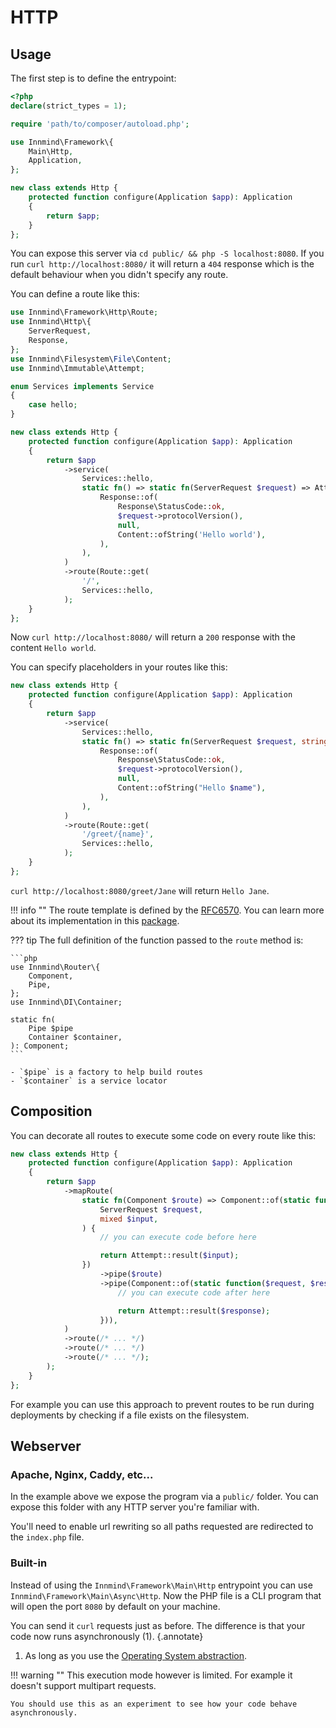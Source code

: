# HTTP

## Usage

The first step is to define the entrypoint:

```php title="public/index.php"
<?php
declare(strict_types = 1);

require 'path/to/composer/autoload.php';

use Innmind\Framework\{
    Main\Http,
    Application,
};

new class extends Http {
    protected function configure(Application $app): Application
    {
        return $app;
    }
};
```

You can expose this server via `cd public/ && php -S localhost:8080`. If you run `curl http://localhost:8080/` it will return a `404` response which is the default behaviour when you didn't specify any route.

You can define a route like this:

```php title="public/index.php"
use Innmind\Framework\Http\Route;
use Innmind\Http\{
    ServerRequest,
    Response,
};
use Innmind\Filesystem\File\Content;
use Innmind\Immutable\Attempt;

enum Services implements Service
{
    case hello;
}

new class extends Http {
    protected function configure(Application $app): Application
    {
        return $app
            ->service(
                Services::hello,
                static fn() => static fn(ServerRequest $request) => Attempt::result(
                    Response::of(
                        Response\StatusCode::ok,
                        $request->protocolVersion(),
                        null,
                        Content::ofString('Hello world'),
                    ),
                ),
            )
            ->route(Route::get(
                '/',
                Services::hello,
            );
    }
};
```

Now `curl http://localhost:8080/` will return a `200` response with the content `Hello world`.

You can specify placeholders in your routes like this:

```php title="public/index.php" hl_lines="7 12 17"
new class extends Http {
    protected function configure(Application $app): Application
    {
        return $app
            ->service(
                Services::hello,
                static fn() => static fn(ServerRequest $request, string $name) => Attempt::result(
                    Response::of(
                        Response\StatusCode::ok,
                        $request->protocolVersion(),
                        null,
                        Content::ofString("Hello $name"),
                    ),
                ),
            )
            ->route(Route::get(
                '/greet/{name}',
                Services::hello,
            );
    }
};
```

`curl http://localhost:8080/greet/Jane` will return `Hello Jane`.

!!! info ""
    The route template is defined by the [RFC6570](https://tools.ietf.org/html/rfc6570). You can learn more about its implementation in this [package](https://github.com/Innmind/UrlTemplate).

??? tip
    The full definition of the function passed to the `route` method is:

    ```php
    use Innmind\Router\{
        Component,
        Pipe,
    };
    use Innmind\DI\Container;

    static fn(
        Pipe $pipe
        Container $container,
    ): Component;
    ```

    - `$pipe` is a factory to help build routes
    - `$container` is a service locator

## Composition

You can decorate all routes to execute some code on every route like this:

```php title="public/index.php"
new class extends Http {
    protected function configure(Application $app): Application
    {
        return $app
            ->mapRoute(
                static fn(Component $route) => Component::of(static function(
                    ServerRequest $request,
                    mixed $input,
                ) {
                    // you can execute code before here

                    return Attempt::result($input);
                })
                    ->pipe($route)
                    ->pipe(Component::of(static function($request, $response) {
                        // you can execute code after here

                        return Attempt::result($response);
                    })),
            )
            ->route(/* ... */)
            ->route(/* ... */)
            ->route(/* ... */);
        );
    }
};
```

For example you can use this approach to prevent routes to be run during deployments by checking if a file exists on the filesystem.

## Webserver

### Apache, Nginx, Caddy, etc...

In the example above we expose the program via a `public/` folder. You can expose this folder with any HTTP server you're familiar with.

You'll need to enable url rewriting so all paths requested are redirected to the `index.php` file.

### Built-in

Instead of using the `Innmind\Framework\Main\Http` entrypoint you can use `Innmind\Framework\Main\Async\Http`. Now the PHP file is a CLI program that will open the port `8080` by default on your machine.

You can send it `curl` requests just as before. The difference is that your code now runs asynchronously (1).
{.annotate}

1. As long as you use the [Operating System abstraction](../operating-system/index.md).

!!! warning ""
    This execution mode however is limited. For example it doesn't support multipart requests.

    You should use this as an experiment to see how your code behave asynchronously.
